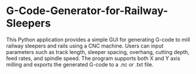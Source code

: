 # G-Code-Generator-for-Railway-Sleepers
This Python application provides a simple GUI for generating G-code to mill railway sleepers and rails using a CNC machine. Users can input parameters such as track length, sleeper spacing, overhang, cutting depth, feed rates, and spindle speed. The program supports both X and Y axis milling and exports the generated G-code to a .nc or .txt file.
